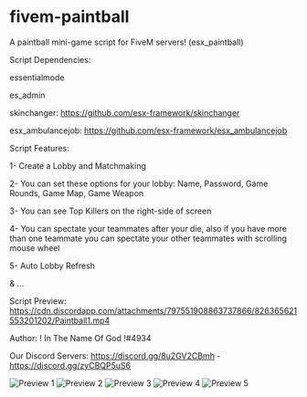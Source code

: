 # fivem-paintball
A paintball mini-game script for FiveM servers! (esx_paintball)

Script Dependencies:

essentialmode

es_admin

skinchanger: https://github.com/esx-framework/skinchanger

esx_ambulancejob: https://github.com/esx-framework/esx_ambulancejob

Script Features:

1- Create a Lobby and Matchmaking

2- You can set these options for your lobby: Name, Password, Game Rounds, Game Map, Game Weapon

3- You can see Top Killers on the right-side of screen

4- You can spectate your teammates after your die, also if you have more than one teammate you can spectate your other teammates with scrolling mouse wheel

5- Auto Lobby Refresh

& ...

Script Preview: https://cdn.discordapp.com/attachments/797551908863737866/826365621553201202/Paintball1.mp4

Author: ! In The Name Of God !#4934

Our Discord Servers: https://discord.gg/8u2GV2CBmh - https://discord.gg/zyCBQP5uS6

![Preview 1](https://cdn.discordapp.com/attachments/758947068466954280/854765093006475304/1.png)
![Preview 2](https://cdn.discordapp.com/attachments/758947068466954280/854766324337344512/2.png)
![Preview 3](https://cdn.discordapp.com/attachments/758947068466954280/854766840274616340/3.png)
![Preview 4](https://cdn.discordapp.com/attachments/758947068466954280/854766409648701460/4.png)
![Preview 5](https://cdn.discordapp.com/attachments/758947068466954280/854766186394681374/5.png)

